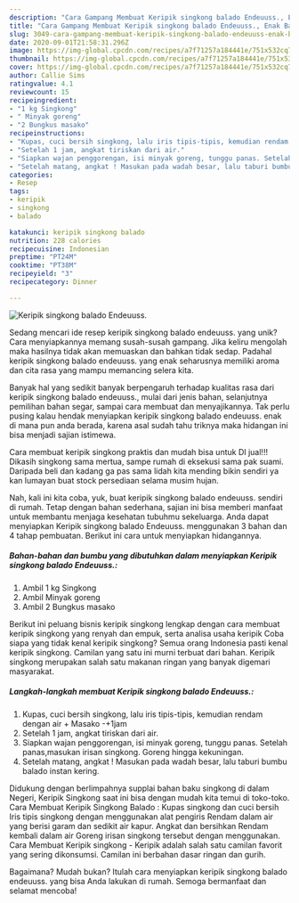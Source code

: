 ```yaml
---
description: "Cara Gampang Membuat Keripik singkong balado Endeuuss., Enak Banget"
title: "Cara Gampang Membuat Keripik singkong balado Endeuuss., Enak Banget"
slug: 3049-cara-gampang-membuat-keripik-singkong-balado-endeuuss-enak-banget
date: 2020-09-01T21:58:31.296Z
image: https://img-global.cpcdn.com/recipes/a7f71257a184441e/751x532cq70/keripik-singkong-balado-endeuuss-foto-resep-utama.jpg
thumbnail: https://img-global.cpcdn.com/recipes/a7f71257a184441e/751x532cq70/keripik-singkong-balado-endeuuss-foto-resep-utama.jpg
cover: https://img-global.cpcdn.com/recipes/a7f71257a184441e/751x532cq70/keripik-singkong-balado-endeuuss-foto-resep-utama.jpg
author: Callie Sims
ratingvalue: 4.1
reviewcount: 15
recipeingredient:
- "1 kg Singkong"
- " Minyak goreng"
- "2 Bungkus masako"
recipeinstructions:
- "Kupas, cuci bersih singkong, lalu iris tipis-tipis, kemudian rendam dengan air + Masako -+1jam"
- "Setelah 1 jam, angkat tiriskan dari air."
- "Siapkan wajan penggorengan, isi minyak goreng, tunggu panas. Setelah panas,masukan irisan singkong. Goreng hingga kekuningan."
- "Setelah matang, angkat ! Masukan pada wadah besar, lalu taburi bumbu balado instan kering."
categories:
- Resep
tags:
- keripik
- singkong
- balado

katakunci: keripik singkong balado 
nutrition: 228 calories
recipecuisine: Indonesian
preptime: "PT24M"
cooktime: "PT38M"
recipeyield: "3"
recipecategory: Dinner

---
```



![Keripik singkong balado Endeuuss.](https://img-global.cpcdn.com/recipes/a7f71257a184441e/751x532cq70/keripik-singkong-balado-endeuuss-foto-resep-utama.jpg)

Sedang mencari ide resep keripik singkong balado endeuuss. yang unik? Cara menyiapkannya memang susah-susah gampang. Jika keliru mengolah maka hasilnya tidak akan memuaskan dan bahkan tidak sedap. Padahal keripik singkong balado endeuuss. yang enak seharusnya memiliki aroma dan cita rasa yang mampu memancing selera kita.

Banyak hal yang sedikit banyak berpengaruh terhadap kualitas rasa dari keripik singkong balado endeuuss., mulai dari jenis bahan, selanjutnya pemilihan bahan segar, sampai cara membuat dan menyajikannya. Tak perlu pusing kalau hendak menyiapkan keripik singkong balado endeuuss. enak di mana pun anda berada, karena asal sudah tahu triknya maka hidangan ini bisa menjadi sajian istimewa.

Cara membuat keripik singkong praktis dan mudah bisa untuk DI jual!!! Dikasih singkong sama mertua, sampe rumah di eksekusi sama pak suami. Daripada beli dan kadang ga pas sama lidah kita mending bikin sendiri ya kan lumayan buat stock persediaan selama musim hujan.


Nah, kali ini kita coba, yuk, buat keripik singkong balado endeuuss. sendiri di rumah. Tetap dengan bahan sederhana, sajian ini bisa memberi manfaat untuk membantu menjaga kesehatan tubuhmu sekeluarga. Anda dapat menyiapkan Keripik singkong balado Endeuuss. menggunakan 3 bahan dan 4 tahap pembuatan. Berikut ini cara untuk menyiapkan hidangannya.

<!--inarticleads1-->

##### Bahan-bahan dan bumbu yang dibutuhkan dalam menyiapkan Keripik singkong balado Endeuuss.:

1. Ambil 1 kg Singkong
1. Ambil  Minyak goreng
1. Ambil 2 Bungkus masako


Berikut ini peluang bisnis keripik singkong lengkap dengan cara membuat keripik singkong yang renyah dan empuk, serta analisa usaha keripik Coba siapa yang tidak kenal keripik singkong? Semua orang Indonesia pasti kenal keripik singkong. Camilan yang satu ini murni terbuat dari bahan. Keripik singkong merupakan salah satu makanan ringan yang banyak digemari masyarakat. 

<!--inarticleads2-->

##### Langkah-langkah membuat Keripik singkong balado Endeuuss.:

1. Kupas, cuci bersih singkong, lalu iris tipis-tipis, kemudian rendam dengan air + Masako -+1jam
1. Setelah 1 jam, angkat tiriskan dari air.
1. Siapkan wajan penggorengan, isi minyak goreng, tunggu panas. Setelah panas,masukan irisan singkong. Goreng hingga kekuningan.
1. Setelah matang, angkat ! Masukan pada wadah besar, lalu taburi bumbu balado instan kering.


Didukung dengan berlimpahnya supplai bahan baku singkong di dalam Negeri, Keripik Singkong saat ini bisa dengan mudah kita temui di toko-toko. Cara Membuat Keripik Singkong Balado : Kupas singkong dan cuci bersih Iris tipis singkong dengan menggunakan alat pengiris Rendam dalam air yang berisi garam dan sedikit air kapur. Angkat dan bersihkan Rendam kembali dalam air Goreng irisan singkong tersebut dengan menggunakan. Cara Membuat Keripik singkong - Keripik adalah salah satu camilan favorit yang sering dikonsumsi. Camilan ini berbahan dasar ringan dan gurih. 

Bagaimana? Mudah bukan? Itulah cara menyiapkan keripik singkong balado endeuuss. yang bisa Anda lakukan di rumah. Semoga bermanfaat dan selamat mencoba!
